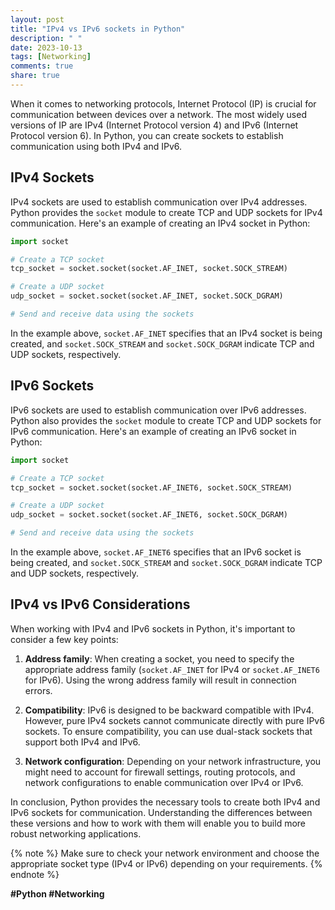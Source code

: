```yaml
---
layout: post
title: "IPv4 vs IPv6 sockets in Python"
description: " "
date: 2023-10-13
tags: [Networking]
comments: true
share: true
---
```


When it comes to networking protocols, Internet Protocol (IP) is crucial for communication between devices over a network. The most widely used versions of IP are IPv4 (Internet Protocol version 4) and IPv6 (Internet Protocol version 6). In Python, you can create sockets to establish communication using both IPv4 and IPv6. 

## IPv4 Sockets

IPv4 sockets are used to establish communication over IPv4 addresses. Python provides the `socket` module to create TCP and UDP sockets for IPv4 communication. Here's an example of creating an IPv4 socket in Python:

```python
import socket

# Create a TCP socket
tcp_socket = socket.socket(socket.AF_INET, socket.SOCK_STREAM)

# Create a UDP socket
udp_socket = socket.socket(socket.AF_INET, socket.SOCK_DGRAM)

# Send and receive data using the sockets
```

In the example above, `socket.AF_INET` specifies that an IPv4 socket is being created, and `socket.SOCK_STREAM` and `socket.SOCK_DGRAM` indicate TCP and UDP sockets, respectively.

## IPv6 Sockets

IPv6 sockets are used to establish communication over IPv6 addresses. Python also provides the `socket` module to create TCP and UDP sockets for IPv6 communication. Here's an example of creating an IPv6 socket in Python:

```python
import socket

# Create a TCP socket
tcp_socket = socket.socket(socket.AF_INET6, socket.SOCK_STREAM)

# Create a UDP socket
udp_socket = socket.socket(socket.AF_INET6, socket.SOCK_DGRAM)

# Send and receive data using the sockets
```

In the example above, `socket.AF_INET6` specifies that an IPv6 socket is being created, and `socket.SOCK_STREAM` and `socket.SOCK_DGRAM` indicate TCP and UDP sockets, respectively.

## IPv4 vs IPv6 Considerations

When working with IPv4 and IPv6 sockets in Python, it's important to consider a few key points:

1. **Address family**: When creating a socket, you need to specify the appropriate address family (`socket.AF_INET` for IPv4 or `socket.AF_INET6` for IPv6). Using the wrong address family will result in connection errors.

2. **Compatibility**: IPv6 is designed to be backward compatible with IPv4. However, pure IPv4 sockets cannot communicate directly with pure IPv6 sockets. To ensure compatibility, you can use dual-stack sockets that support both IPv4 and IPv6.

3. **Network configuration**: Depending on your network infrastructure, you might need to account for firewall settings, routing protocols, and network configurations to enable communication over IPv4 or IPv6.

In conclusion, Python provides the necessary tools to create both IPv4 and IPv6 sockets for communication. Understanding the differences between these versions and how to work with them will enable you to build more robust networking applications. 

{% note %}
Make sure to check your network environment and choose the appropriate socket type (IPv4 or IPv6) depending on your requirements.
{% endnote %}

**#Python #Networking**